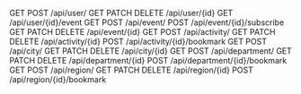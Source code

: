 GET POST /api/user/
GET PATCH DELETE /api/user/{id}
GET /api/user/{id}/event
GET POST /api/event/
POST /api/event/{id}/subscribe
GET PATCH DELETE /api/event/{id}
GET POST /api/activity/
GET PATCH DELETE /api/activity/{id}
POST /api/activity/{id}/bookmark
GET POST /api/city/
GET PATCH DELETE /api/city/{id}
GET POST /api/department/
GET PATCH DELETE /api/department/{id}
POST /api/department/{id}/bookmark
GET POST /api/region/
GET PATCH DELETE /api/region/{id}
POST /api/region/{id}/bookmark

